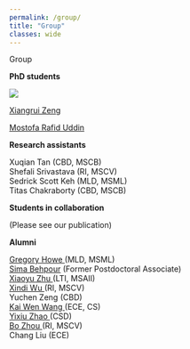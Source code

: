 ```yaml
---
permalink: /group/
title: "Group"
classes: wide
---
```


<p class="title">Group</p>


<p class="topic"><strong>PhD students</strong></p>
<img class="image" src="https://user-images.githubusercontent.com/25089434/73482248-5d0e4780-436b-11ea-92c2-16ab85109c37.jpg">
<p class="text"><a href="https://scholar.google.com/citations?hl=en&user=8gQLySoAAAAJ&view_op=list_works&sortby=pubdate" target="_blank">Xiangrui Zeng</a></p>

<p class="text"> <a href="https://duranrafid.github.io/" target="_blank"> Mostofa Rafid Uddin </a> </p>

<p class="topic"><strong>Research assistants</strong></p>
<p class="text">
    Xuqian Tan (CBD, MSCB) <br />
    Shefali Srivastava (RI, MSCV) <br />
    Sedrick Scott Keh (MLD, MSML) <br />
    Titas Chakraborty (CBD, MSCB) <br />
</p>


<p class="topic"><strong>Students in collaboration</strong></p>
<p class="text">
    (Please see our publication)
</p>

<p class="topic"><strong>Alumni</strong></p>
<p class="text">
    <a href="https://www.linkedin.com/in/gregory-howe-189506178" target="_blank">  Gregory Howe </a> (MLD, MSML) <br />
    <a href="https://www.linkedin.com/in/sima-behpour-95037713b" target="_blank">Sima Behpour</a> (Former Postdoctoral Associate) <br />
    <a href="https://www.linkedin.com/in/xiaoyuzhu3/" target="_blank"> Xiaoyu Zhu </a> (LTI, MSAII) <br />
    <a href="https://www.linkedin.com/in/xindi-cindy-wu-3ba243111" target="_blank"> Xindi Wu </a> (RI, MSCV) <br />
    Yuchen Zeng (CBD) <br />
    <a href="https://kaiwenw.github.io/" target="_blank"> Kai Wen Wang </a> (ECE, CS) <br />
    <a href="https://www.linkedin.com/in/yixiu-zhao-a00498128/" target="_blank"> Yixiu Zhao </a> (CSD) <br />
    <a href="https://www.linkedin.com/in/bo-zhou-514177ab/" target="_blank"> Bo Zhou </a> (RI, MSCV) <br />
    Chang Liu (ECE) <br />
</p>
